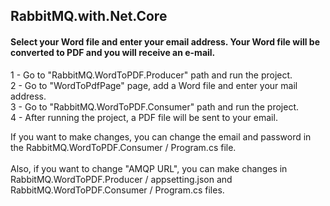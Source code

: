 ## RabbitMQ.with.Net.Core

#### Select your Word file and enter your email address. Your Word file will be converted to PDF and you will receive an e-mail.

1 - Go to "RabbitMQ.WordToPDF.Producer" path and run the project.<br/>
2 - Go to "WordToPdfPage" page, add a Word file and enter your mail address.<br/>
3 - Go to "RabbitMQ.WordToPDF.Consumer" path and run the project.<br/>
4 - After running the project, a PDF file will be sent to your email.<br/>


If you want to make changes, you can change the email and password in the RabbitMQ.WordToPDF.Consumer / Program.cs file.<br/>
<br/>
Also, if you want to change "AMQP URL", you can make changes in RabbitMQ.WordToPDF.Producer / appsetting.json and RabbitMQ.WordToPDF.Consumer / Program.cs files.

